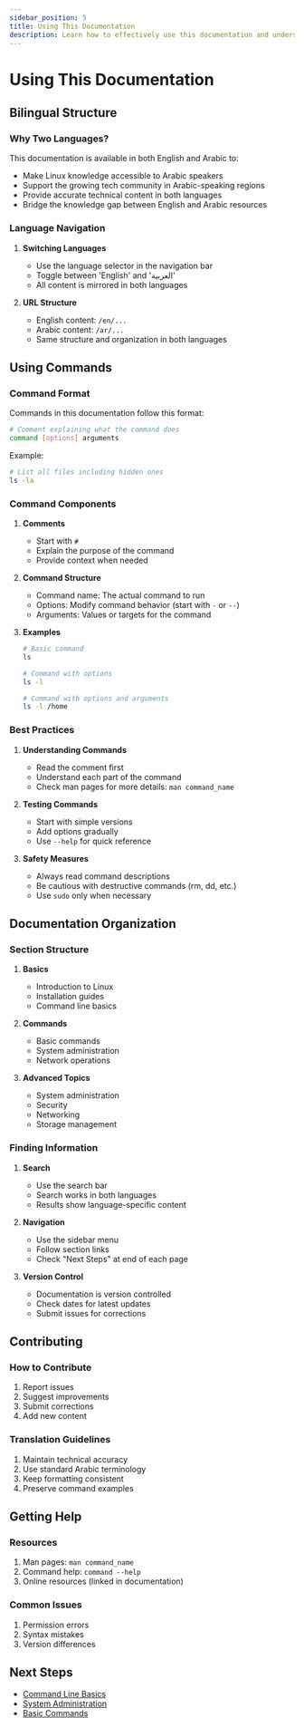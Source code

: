 ```yaml
---
sidebar_position: 5
title: Using This Documentation
description: Learn how to effectively use this documentation and understand its bilingual structure
---
```


# Using This Documentation

## Bilingual Structure

### Why Two Languages?
This documentation is available in both English and Arabic to:
- Make Linux knowledge accessible to Arabic speakers
- Support the growing tech community in Arabic-speaking regions
- Provide accurate technical content in both languages
- Bridge the knowledge gap between English and Arabic resources

### Language Navigation
1. **Switching Languages**
   - Use the language selector in the navigation bar
   - Toggle between 'English' and 'العربية'
   - All content is mirrored in both languages

2. **URL Structure**
   - English content: `/en/...`
   - Arabic content: `/ar/...`
   - Same structure and organization in both languages

## Using Commands

### Command Format
Commands in this documentation follow this format:
```bash
# Comment explaining what the command does
command [options] arguments
```

Example:
```bash
# List all files including hidden ones
ls -la
```

### Command Components
1. **Comments**
   - Start with `#`
   - Explain the purpose of the command
   - Provide context when needed

2. **Command Structure**
   - Command name: The actual command to run
   - Options: Modify command behavior (start with `-` or `--`)
   - Arguments: Values or targets for the command

3. **Examples**
   ```bash
   # Basic command
   ls

   # Command with options
   ls -l

   # Command with options and arguments
   ls -l /home
   ```

### Best Practices

1. **Understanding Commands**
   - Read the comment first
   - Understand each part of the command
   - Check man pages for more details: `man command_name`

2. **Testing Commands**
   - Start with simple versions
   - Add options gradually
   - Use `--help` for quick reference

3. **Safety Measures**
   - Always read command descriptions
   - Be cautious with destructive commands (rm, dd, etc.)
   - Use `sudo` only when necessary

## Documentation Organization

### Section Structure
1. **Basics**
   - Introduction to Linux
   - Installation guides
   - Command line basics

2. **Commands**
   - Basic commands
   - System administration
   - Network operations

3. **Advanced Topics**
   - System administration
   - Security
   - Networking
   - Storage management

### Finding Information

1. **Search**
   - Use the search bar
   - Search works in both languages
   - Results show language-specific content

2. **Navigation**
   - Use the sidebar menu
   - Follow section links
   - Check "Next Steps" at end of each page

3. **Version Control**
   - Documentation is version controlled
   - Check dates for latest updates
   - Submit issues for corrections

## Contributing

### How to Contribute
1. Report issues
2. Suggest improvements
3. Submit corrections
4. Add new content

### Translation Guidelines
1. Maintain technical accuracy
2. Use standard Arabic terminology
3. Keep formatting consistent
4. Preserve command examples

## Getting Help

### Resources
1. Man pages: `man command_name`
2. Command help: `command --help`
3. Online resources (linked in documentation)

### Common Issues
1. Permission errors
2. Syntax mistakes
3. Version differences

## Next Steps

- [Command Line Basics](/en/basics/03-command-line)
- [System Administration](/en/admin/01-system-monitoring)
- [Basic Commands](/en/commands/01-basic-commands)
